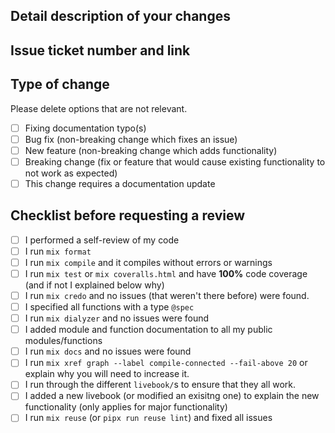 <!--
Copyright 2023-2024, Matthias Reik <fledex@reik.org>

SPDX-License-Identifier: Apache-2.0
-->

<!--- Summary of your changes in the Title above --->

## Detail description of your changes
<!--- Provide a detailed description of your changes
including motivation and background --->

## Issue ticket number and link
<!--- not requried for some simple typo corrections --->

## Type of change

Please delete options that are not relevant.

- [ ] Fixing documentation typo(s)
- [ ] Bug fix (non-breaking change which fixes an issue)
- [ ] New feature (non-breaking change which adds functionality)
- [ ] Breaking change (fix or feature that would cause existing functionality to not work as expected)
- [ ] This change requires a documentation update

## Checklist before requesting a review
- [ ] I performed a self-review of my code
- [ ] I run `mix format`
- [ ] I run `mix compile` and it compiles without errors or warnings
- [ ] I run `mix test` or `mix coveralls.html` and have **100%** code coverage (and if not I explained below why)
- [ ] I run `mix credo` and no issues (that weren't there before) were found.
- [ ] I specified all functions with a type `@spec`
- [ ] I run `mix dialyzer` and no issues were found
- [ ] I added module and function documentation to all my public modules/functions
- [ ] I run `mix docs` and no issues were found
- [ ] I run `mix xref graph --label compile-connected --fail-above 20` or explain why you will need to increase it.
- [ ] I run through the different `livebook/`s to ensure that they all work.
- [ ] I added a new livebook (or modified an exisitng one)  to explain the new functionality (only applies for major functionality)
- [ ] I run `mix reuse` (or `pipx run reuse lint`) and fixed all issues
